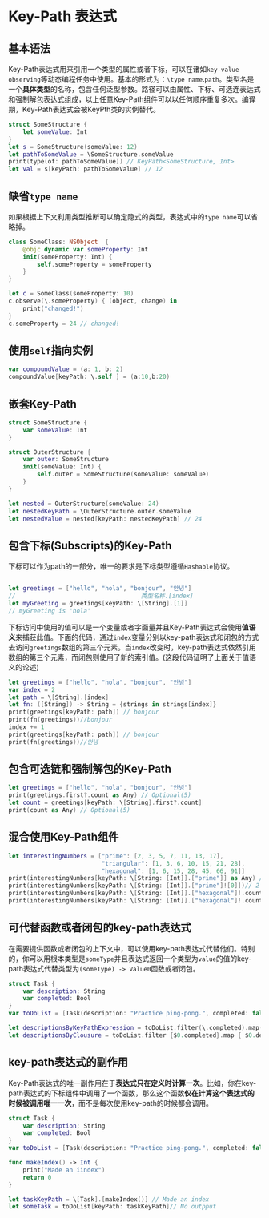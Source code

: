 # Key-Path 表达式

## 基本语法

Key-Path表达式用来引用一个类型的属性或者下标，可以在诸如`key-value observing`等动态编程任务中使用。基本的形式为：`\type name`.`path`。类型名是一个**具体类型**的名称，包含任何泛型参数。路径可以由属性、下标、可选连表达式和强制解包表达式组成，以上任意Key-Path组件可以以任何顺序重复多次。编译期，Key-Path表达式会被KeyPth类的实例替代。

```swift
struct SomeStructure {
    let someValue: Int
}
let s = SomeStructure(someValue: 12)
let pathToSomeValue = \SomeStructure.someValue
print(type(of: pathToSomeValue)) // KeyPath<SomeStructure, Int>
let val = s[keyPath: pathToSomeValue] // 12

```

## 缺省`type name`

如果根据上下文利用类型推断可以确定隐式的类型，表达式中的`type name`可以省略掉。

```swift
class SomeClass: NSObject  {
    @objc dynamic var someProperty: Int
    init(someProperty: Int) {
        self.someProperty = someProperty
    }
}

let c = SomeClass(someProperty: 10)
c.observe(\.someProperty) { (object, change) in
    print("changed!")
}
c.someProperty = 24 // changed!
```

## 使用`self`指向实例

```swift
var compoundValue = (a: 1, b: 2)
compoundValue[keyPath: \.self ] = (a:10,b:20)
```

## 嵌套Key-Path

```swift
struct SomeStructure {
    var someValue: Int
}

struct OuterStructure {
    var outer: SomeStructure
    init(someValue: Int) {
        self.outer = SomeStructure(someValue: someValue)
    }
}

let nested = OuterStructure(someValue: 24)
let nestedKeyPath = \OuterStructure.outer.someValue
let nestedValue = nested[keyPath: nestedKeyPath] // 24
```

## 包含下标(Subscripts)的Key-Path

下标可以作为path的一部分，唯一的要求是下标类型遵循`Hashable`协议。

```swift

let greetings = ["hello", "hola", "bonjour", "안녕"]
//                                   类型名称.[index]
let myGreeting = greetings[keyPath: \[String].[1]]
// myGreeting is 'hola'
```

下标访问中使用的值可以是一个变量或者字面量并且Key-Path表达式会使用**值语义**来捕获此值。下面的代码，通过`index`变量分别以key-path表达式和闭包的方式去访问`greetings`数组的第三个元素。当`index`改变时，key-path表达式依然引用数组的第三个元素，而闭包则使用了新的索引值。(这段代码证明了上面关于值语义的论述)

```swift
let greetings = ["hello", "hola", "bonjour", "안녕"]
var index = 2
let path = \[String].[index]
let fn: ([String]) -> String = {strings in strings[index]}
print(greetings[keyPath: path]) // bonjour
print(fn(greetings))//bonjour
index += 1
print(greetings[keyPath: path]) // bonjour
print(fn(greetings))//안녕
```

## 包含可选链和强制解包的Key-Path

```swift
let greetings = ["hello", "hola", "bonjour", "안녕"]
print(greetings.first?.count as Any) // Optional(5)
let count = greetings[keyPath: \[String].first?.count]
print(count as Any) // Optional(5)
```

## 混合使用Key-Path组件

```swift
let interestingNumbers = ["prime": [2, 3, 5, 7, 11, 13, 17],
                          "triangular": [1, 3, 6, 10, 15, 21, 28],
                          "hexagonal": [1, 6, 15, 28, 45, 66, 91]]
print(interestingNumbers[keyPath: \[String: [Int]].["prime"]] as Any) // Optional([2, 3, 5, 7, 11, 13, 17])
print(interestingNumbers[keyPath: \[String: [Int]].["prime"]![0]])// 2
print(interestingNumbers[keyPath: \[String: [Int]].["hexagonal"]!.count])// 7
print(interestingNumbers[keyPath: \[String: [Int]].["hexagonal"]!.count.bitWidth])// 64
```

## 可代替函数或者闭包的key-path表达式

在需要提供函数或者闭包的上下文中，可以使用key-path表达式代替他们。特别的，你可以用根本类型是`someType`并且表达式返回一个类型为`value`的值的key-path表达式代替类型为`(someType) -> Value0`函数或者闭包。

```swift
struct Task {
    var description: String
    var completed: Bool
}
var toDoList = [Task(description: "Practice ping-pong.", completed: false),Task(description: "Buy a private costume.", completed: true), Task(description: "Visit Bouton in the Fall.", completed: false)]

let descriptionsByKeyPathExpression = toDoList.filter(\.completed).map(\.description)
let descriptionsByClousure = toDoList.filter {$0.completed}.map { $0.description}
```

## key-path表达式的副作用

Key-Path表达式的唯一副作用在于**表达式只在定义时计算一次**。比如，你在key-path表达式的下标组件中调用了一个函数，那么这个函数**仅在计算这个表达式的时候被调用唯一一次**，而不是每次使用key-path的时候都会调用。

```swift
struct Task {
    var description: String
    var completed: Bool
}
var toDoList = [Task(description: "Practice ping-pong.", completed: false),Task(description: "Buy a private costume.", completed: true), Task(description: "Visit Bouton in the Fall.", completed: false)]

func makeIndex() -> Int {
    print("Made an iindex")
    return 0
}

let taskKeyPath = \[Task].[makeIndex()] // Made an index
let someTask = toDoList[keyPath: taskKeyPath]// No outpput
```
